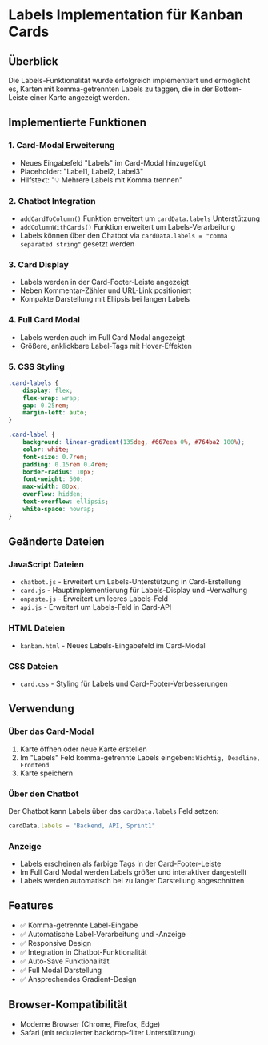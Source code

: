 # Labels Implementation für Kanban Cards

## Überblick
Die Labels-Funktionalität wurde erfolgreich implementiert und ermöglicht es, Karten mit komma-getrennten Labels zu taggen, die in der Bottom-Leiste einer Karte angezeigt werden.

## Implementierte Funktionen

### 1. Card-Modal Erweiterung
- Neues Eingabefeld "Labels" im Card-Modal hinzugefügt
- Placeholder: "Label1, Label2, Label3"
- Hilfstext: "💡 Mehrere Labels mit Komma trennen"

### 2. Chatbot Integration
- `addCardToColumn()` Funktion erweitert um `cardData.labels` Unterstützung
- `addColumnWithCards()` Funktion erweitert um Labels-Verarbeitung
- Labels können über den Chatbot via `cardData.labels = "comma separated string"` gesetzt werden

### 3. Card Display
- Labels werden in der Card-Footer-Leiste angezeigt
- Neben Kommentar-Zähler und URL-Link positioniert
- Kompakte Darstellung mit Ellipsis bei langen Labels

### 4. Full Card Modal
- Labels werden auch im Full Card Modal angezeigt
- Größere, anklickbare Label-Tags mit Hover-Effekten

### 5. CSS Styling
```css
.card-labels {
    display: flex;
    flex-wrap: wrap;
    gap: 0.25rem;
    margin-left: auto;
}

.card-label {
    background: linear-gradient(135deg, #667eea 0%, #764ba2 100%);
    color: white;
    font-size: 0.7rem;
    padding: 0.15rem 0.4rem;
    border-radius: 10px;
    font-weight: 500;
    max-width: 80px;
    overflow: hidden;
    text-overflow: ellipsis;
    white-space: nowrap;
}
```

## Geänderte Dateien

### JavaScript Dateien
- `chatbot.js` - Erweitert um Labels-Unterstützung in Card-Erstellung
- `card.js` - Hauptimplementierung für Labels-Display und -Verwaltung
- `onpaste.js` - Erweitert um leeres Labels-Feld
- `api.js` - Erweitert um Labels-Feld in Card-API

### HTML Dateien
- `kanban.html` - Neues Labels-Eingabefeld im Card-Modal

### CSS Dateien
- `card.css` - Styling für Labels und Card-Footer-Verbesserungen

## Verwendung

### Über das Card-Modal
1. Karte öffnen oder neue Karte erstellen
2. Im "Labels" Feld komma-getrennte Labels eingeben: `Wichtig, Deadline, Frontend`
3. Karte speichern

### Über den Chatbot
Der Chatbot kann Labels über das `cardData.labels` Feld setzen:
```javascript
cardData.labels = "Backend, API, Sprint1"
```

### Anzeige
- Labels erscheinen als farbige Tags in der Card-Footer-Leiste
- Im Full Card Modal werden Labels größer und interaktiver dargestellt
- Labels werden automatisch bei zu langer Darstellung abgeschnitten

## Features
- ✅ Komma-getrennte Label-Eingabe
- ✅ Automatische Label-Verarbeitung und -Anzeige
- ✅ Responsive Design
- ✅ Integration in Chatbot-Funktionalität
- ✅ Auto-Save Funktionalität
- ✅ Full Modal Darstellung
- ✅ Ansprechendes Gradient-Design

## Browser-Kompatibilität
- Moderne Browser (Chrome, Firefox, Edge)
- Safari (mit reduzierter backdrop-filter Unterstützung)
